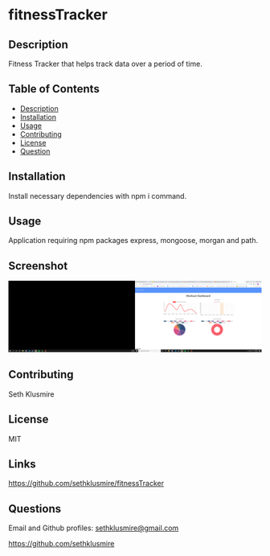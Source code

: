# fitnessTracker

## Description
Fitness Tracker that helps track data over a period of time.

## Table of Contents

* [Description](#description)
* [Installation](#installation)
* [Usage](#usage)
* [Contributing](#contributing)
* [License](#license)
* [Question](#questions)

## Installation
Install necessary dependencies with npm i command.

## Usage
Application requiring npm packages express, mongoose, morgan and path.

## Screenshot
![screenshot](public/assets/image/preview.png)

## Contributing
Seth Klusmire

## License
MIT

## Links
https://github.com/sethklusmire/fitnessTracker

## Questions
Email and Github profiles: [sethklusmire@gmail.com](sethklusmire@gmail.com)

https://github.com/sethklusmire 

